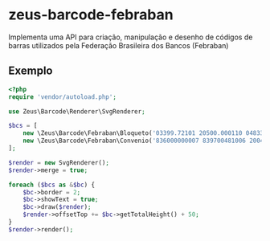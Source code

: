 # zeus-barcode-febraban
Implementa uma API para criação, manipulação e desenho de códigos de barras utilizados pela Federação Brasileira dos Bancos (Febraban)

## Exemplo
```php
<?php
require 'vendor/autoload.php';

use Zeus\Barcode\Renderer\SvgRenderer;

$bcs = [
    new \Zeus\Barcode\Febraban\Bloqueto('03399.72101 20500.000110 04833.601018 4 67000000039211'),
    new \Zeus\Barcode\Febraban\Convenio('836000000007 839700481006 200471236816 001009939388'),
];

$render = new SvgRenderer();
$render->merge = true;

foreach ($bcs as &$bc) {
    $bc->border = 2;
    $bc->showText = true;
    $bc->draw($render);
    $render->offsetTop += $bc->getTotalHeight() + 50;
}
$render->render();
```
